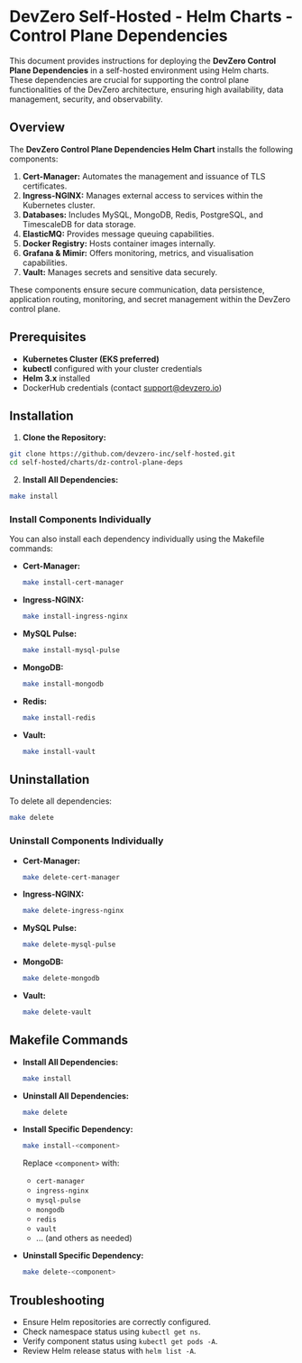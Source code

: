 # DevZero Self-Hosted - Helm Charts - Control Plane Dependencies

This document provides instructions for deploying the **DevZero Control Plane Dependencies** in a self-hosted environment using Helm charts. These dependencies are crucial for supporting the control plane functionalities of the DevZero architecture, ensuring high availability, data management, security, and observability.

## Overview

The **DevZero Control Plane Dependencies Helm Chart** installs the following components:

1. **Cert-Manager:** Automates the management and issuance of TLS certificates.
2. **Ingress-NGINX:** Manages external access to services within the Kubernetes cluster.
3. **Databases:** Includes MySQL, MongoDB, Redis, PostgreSQL, and TimescaleDB for data storage.
4. **ElasticMQ:** Provides message queuing capabilities.
5. **Docker Registry:** Hosts container images internally.
6. **Grafana & Mimir:** Offers monitoring, metrics, and visualisation capabilities.
7. **Vault:** Manages secrets and sensitive data securely.

These components ensure secure communication, data persistence, application routing, monitoring, and secret management within the DevZero control plane.

## Prerequisites

- **Kubernetes Cluster (EKS preferred)**
- **kubectl** configured with your cluster credentials
- **Helm 3.x** installed
- DockerHub credentials (contact [support@devzero.io](mailto:support@devzero.io))

## Installation

1. **Clone the Repository:**

```bash
git clone https://github.com/devzero-inc/self-hosted.git
cd self-hosted/charts/dz-control-plane-deps
```

2. **Install All Dependencies:**

```bash
make install
```

### Install Components Individually

You can also install each dependency individually using the Makefile commands:

- **Cert-Manager:**
  ```bash
  make install-cert-manager
  ```

- **Ingress-NGINX:**
  ```bash
  make install-ingress-nginx
  ```

- **MySQL Pulse:**
  ```bash
  make install-mysql-pulse
  ```

- **MongoDB:**
  ```bash
  make install-mongodb
  ```

- **Redis:**
  ```bash
  make install-redis
  ```

- **Vault:**
  ```bash
  make install-vault
  ```

## Uninstallation

To delete all dependencies:

```bash
make delete
```

### Uninstall Components Individually

- **Cert-Manager:**
  ```bash
  make delete-cert-manager
  ```

- **Ingress-NGINX:**
  ```bash
  make delete-ingress-nginx
  ```

- **MySQL Pulse:**
  ```bash
  make delete-mysql-pulse
  ```

- **MongoDB:**
  ```bash
  make delete-mongodb
  ```

- **Vault:**
  ```bash
  make delete-vault
  ```

## Makefile Commands

- **Install All Dependencies:**
  ```bash
  make install
  ```

- **Uninstall All Dependencies:**
  ```bash
  make delete
  ```

- **Install Specific Dependency:**
  ```bash
  make install-<component>
  ```
  Replace `<component>` with:
  - `cert-manager`
  - `ingress-nginx`
  - `mysql-pulse`
  - `mongodb`
  - `redis`
  - `vault`
  - ... (and others as needed)

- **Uninstall Specific Dependency:**
  ```bash
  make delete-<component>
  ```

## Troubleshooting

- Ensure Helm repositories are correctly configured.
- Check namespace status using `kubectl get ns`.
- Verify component status using `kubectl get pods -A`.
- Review Helm release status with `helm list -A`.
